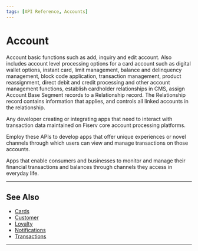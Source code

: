```yaml
---
tags: [API Reference, Accounts]
---
```


# Account

Account basic functions such as add, inquiry and edit account.  Also includes account level processing options for a card account such as digital wallet options, instant card, limit management, balance and delinquency management, block code application, transaction management, product reassignment, direct debit and credit processing and other account management functions, establish cardholder relationships in CMS, assign Account Base Segment records to a Relationship record. The Relationship record contains information that applies, and controls all linked accounts in the relationship. 

<!--
type: tab
titles: Who is it for?, How is it used?, Potential uses
-->

Any developer creating or integrating apps that need to interact with transaction data maintained on Fiserv core account processing platforms.

<!--
type: tab
-->

Employ these APIs to develop apps that offer unique experiences or novel channels through which users can view and manage transactions on those accounts.

<!--
type: tab
-->

Apps that enable consumers and businesses to monitor and manage their financial transactions and balances through channels they access in everyday life.

<!-- type: tab-end -->

---

## See Also

- [Cards](?path=docs/english/api-reference/2-cards.md)
- [Customer](?path=docs/english/api-reference/3-customer.md)
- [Loyalty](?path=docs/english/api-reference/4-loyalty.md)
- [Notifications ](?path=docs/english/api-reference/5-notifications.md)
- [Transactions](?path=docs/english/api-reference/6-transactions.md)

---
